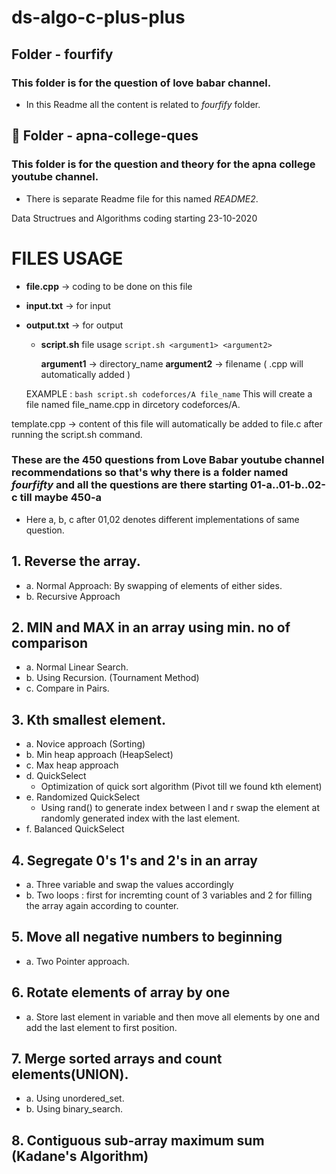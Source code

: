 # ds-algo-c-plus-plus

## Folder - fourfify

### This folder is for the question of love babar channel.

- In this Readme all the content is related to _fourfify_ folder.

## 📂 Folder - apna-college-ques

### This folder is for the question and theory for the apna college youtube channel.

- There is separate Readme file for this named _README2_.

Data Structrues and Algorithms coding starting 23-10-2020

# FILES USAGE

- **file.cpp** -> coding to be done on this file

- **input.txt** -> for input

- **output.txt** -> for output

  - **script.sh** file usage
    `script.sh <argument1> <argument2>`

    **argument1** -> directory_name
    **argument2** -> filename ( .cpp will automatically added )

  EXAMPLE : `bash script.sh codeforces/A file_name`
  This will create a file named file_name.cpp in dircetory codeforces/A.

template.cpp -> content of this file will automatically be added to file.c after running the script.sh command.

### These are the 450 questions from Love Babar youtube channel recommendations so that's why there is a folder named _fourfifty_ and all the questions are there starting **01-a**..**01-b**..**02-c** till maybe **450-a**

- Here a, b, c after 01,02 denotes different implementations of same question.

## 1. Reverse the array.

- a. Normal Approach:
  By swapping of elements of either sides.
- b. Recursive Approach

## 2. MIN and MAX in an array using min. no of comparison

- a. Normal Linear Search.
- b. Using Recursion. (Tournament Method)
- c. Compare in Pairs.

## 3. Kth smallest element.

- a. Novice approach (Sorting)
- b. Min heap approach (HeapSelect)
- c. Max heap approach
- d. QuickSelect
  - Optimization of quick sort algorithm (Pivot till we found kth element)
- e. Randomized QuickSelect
  - Using rand() to generate index between l and r swap the element at randomly generated index with the last element.
- f. Balanced QuickSelect

## 4. Segregate 0's 1's and 2's in an array

- a. Three variable and swap the values accordingly
- b. Two loops : first for incremting count of 3 variables and 2 for filling the array again according to counter.

## 5. Move all negative numbers to beginning

- a. Two Pointer approach.

## 6. Rotate elements of array by one

- a. Store last element in variable and then move all elements by one and add the last element to first position.

## 7. Merge sorted arrays and count elements(UNION).

- a. Using unordered_set.
- b. Using binary_search.

## 8. Contiguous sub-array maximum sum (Kadane's Algorithm)
